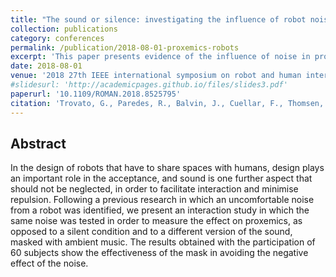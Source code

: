 ```yaml
---
title: "The sound or silence: investigating the influence of robot noise on proxemics"
collection: publications
category: conferences
permalink: /publication/2018-08-01-proxemics-robots
excerpt: 'This paper presents evidence of the influence of noise in proxemics during human-robot interaction.'
date: 2018-08-01
venue: '2018 27th IEEE international symposium on robot and human interactive communication (RO-MAN)'
#slidesurl: 'http://academicpages.github.io/files/slides3.pdf'
paperurl: '10.1109/ROMAN.2018.8525795'
citation: 'Trovato, G., Paredes, R., Balvin, J., Cuellar, F., Thomsen, N. B., Bech, S., & Tan, Z. H. (2018, August). The sound or silence: investigating the influence of robot noise on proxemics. In 2018 27th IEEE international symposium on robot and human interactive communication (RO-MAN) (pp. 713-718). IEEE.'
---
```


## Abstract

In the design of robots that have to share spaces with humans, design plays an important role in the acceptance, and sound is one further aspect that should not be neglected, in order to facilitate interaction and minimise repulsion. Following a previous research in which an uncomfortable noise from a robot was identified, we present an interaction study in which the same noise was tested in order to measure the effect on proxemics, as opposed to a silent condition and to a different version of the sound, masked with ambient music. The results obtained with the participation of 60 subjects show the effectiveness of the mask in avoiding the negative effect of the noise.